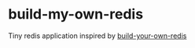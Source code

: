 # build-my-own-redis

Tiny redis application inspired by [build-your-own-redis](https://app.codecrafters.io/tracks/java)